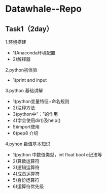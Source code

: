 # Datawhale--Repo

## Task1（2day）
1.环境搭建<br>
- 1)Anaconda环境配置<br>
- 2)解释器<br>

2.python初体验<br>
- 1)print and input<br>

3.python 基础讲解<br>
- 1)python变量特征+命名规则<br>
- 2)注释方法<br>
- 3)python中“：”的作用<br>
- 4)学会使用dir()及help()<br>
- 5)import使用<br>
- 6)pep8 介绍<br>

4.pyhon 数值基本知识<br>
- 1)python 中数值类型，int float bool e记法等<br>
- 2)算数运算符<br>
- 3)逻辑运算符<br>
- 4)成员运算符<br>
- 5)身份运算符<br>
- 6)运算符优先级<br>
